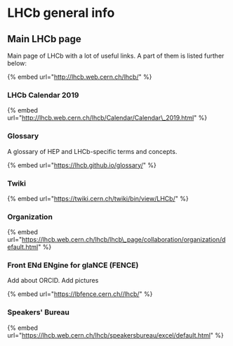 # LHCb general info

## Main LHCb page

Main page of LHCb with a lot of useful links. A part of them is listed further below:

{% embed url="http://lhcb.web.cern.ch/lhcb/" %}

### LHCb Calendar 2019

{% embed url="http://lhcb.web.cern.ch/lhcb/Calendar/Calendar\_2019.html" %}

### Glossary

A glossary of HEP and LHCb-specific terms and concepts.

{% embed url="https://lhcb.github.io/glossary/" %}

### Twiki

{% embed url="https://twiki.cern.ch/twiki/bin/view/LHCb/" %}

### Organization

{% embed url="https://lhcb.web.cern.ch/lhcb/lhcb\_page/collaboration/organization/default.html" %}

### Front ENd ENgine for glaNCE \(FENCE\)

Add about ORCID. Add pictures

{% embed url="https://lbfence.cern.ch//lhcb/" %}

### Speakers' Bureau

{% embed url="https://lhcb.web.cern.ch/lhcb/speakersbureau/excel/default.html" %}







